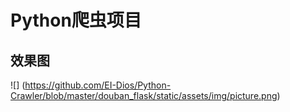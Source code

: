# Python爬虫项目
## 效果图
![]
(https://github.com/EI-Dios/Python-Crawler/blob/master/douban_flask/static/assets/img/picture.png)
